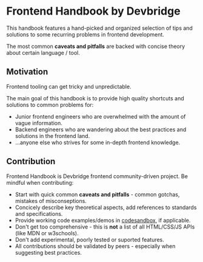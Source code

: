 # Frontend Handbook by Devbridge  #

This handbook features a hand-picked and organized selection of tips and solutions to some recurring problems in frontend development. 

The most common **caveats and pitfalls** are backed with concise theory about certain language / tool.

## Motivation 

Frontend tooling can get tricky and unpredictable.

The main goal of this handbook is to provide high quality shortcuts and solutions to common problems for:
- Junior frontend engineers who are overwhelmed with the amount of vague information.
- Backend engineers who are wandering about the best practices and solutions in the frontend land.
- ...anyone else who strives for some in-depth frontend knowledge.

## Contribution

Frontend Handbook is Devbridge frontend community-driven project. Be mindful when contributing:
- Start with  quick common **caveats and pitfalls** - common gotchas, mistakes of misconseptions.
- Concicely describe key theoretical aspects, add references to standards and specifications.
- Provide working code examples/demos in [codesandbox](https://codesandbox.io/), if applicable.
- Don't get too comprehensive - this is __**not**__ a list of all HTML/CSS/JS APIs (like MDN or w3schools).
- Don't add experimental, poorly tested or suported features.
- All contributions should be validated by peers - especially when suggesting best practices.